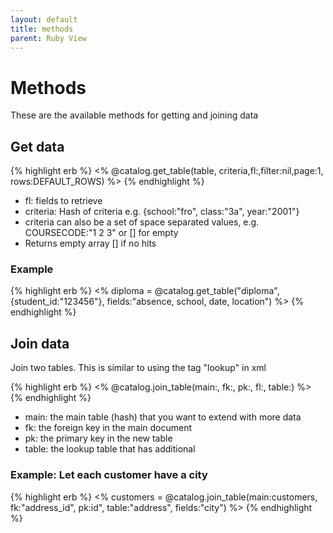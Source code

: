 ```yaml
---
layout: default
title: methods
parent: Ruby View
---
```

# Methods
These are the available methods for getting and joining data

## Get data
{% highlight erb %}
<% @catalog.get_table(table, criteria,fl:,filter:nil,page:1, rows:DEFAULT_ROWS) %>
{% endhighlight %}
- fl: fields to retrieve
- criteria: Hash of criteria e.g. {school:"fro", class:"3a", year:"2001"}
- criteria can also be a set of space separated values, e.g. COURSECODE:"1 2 3" or [] for empty
- Returns empty array [] if no hits

### Example
{% highlight erb %}
<% diploma = @catalog.get_table("diploma", {student_id:"123456"}, fields:"absence, school, date, location") %>
{% endhighlight %}

## Join data
Join two tables. This is similar to using the tag "lookup" in xml

{% highlight erb %}
<% @catalog.join_table(main:, fk:, pk:, fl:, table:) %>
{% endhighlight %}
- main: the main table (hash) that you want to extend with more data
- fk: the foreign key in the main document
- pk: the primary key in the new table
- table: the lookup table that has additional

### Example: Let each customer have a city
{% highlight erb %}
<% customers = @catalog.join_table(main:customers, fk:"address_id", pk:id", table:"address", fields:"city") %>
{% endhighlight %}

